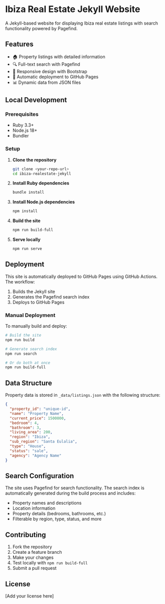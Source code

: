 # Ibiza Real Estate Jekyll Website

A Jekyll-based website for displaying Ibiza real estate listings with search functionality powered by Pagefind.

## Features

- 🏠 Property listings with detailed information
- 🔍 Full-text search with Pagefind
- 📱 Responsive design with Bootstrap
- 🚀 Automatic deployment to GitHub Pages
- 📊 Dynamic data from JSON files

## Local Development

### Prerequisites

- Ruby 3.3+
- Node.js 18+
- Bundler

### Setup

1. **Clone the repository**
   ```bash
   git clone <your-repo-url>
   cd ibiza-realestate-jekyll
   ```

2. **Install Ruby dependencies**
   ```bash
   bundle install
   ```

3. **Install Node.js dependencies**
   ```bash
   npm install
   ```

4. **Build the site**
   ```bash
   npm run build-full
   ```

5. **Serve locally**
   ```bash
   npm run serve
   ```

## Deployment

This site is automatically deployed to GitHub Pages using GitHub Actions. The workflow:

1. Builds the Jekyll site
2. Generates the Pagefind search index
3. Deploys to GitHub Pages

### Manual Deployment

To manually build and deploy:

```bash
# Build the site
npm run build

# Generate search index
npm run search

# Or do both at once
npm run build-full
```

## Data Structure

Property data is stored in `_data/listings.json` with the following structure:

```json
{
  "property_id": "unique-id",
  "name": "Property Name",
  "current_price": 1500000,
  "bedroom": 4,
  "bathroom": 3,
  "living_area": 200,
  "region": "Ibiza",
  "sub_region": "Santa Eulalia",
  "type": "House",
  "status": "sale",
  "agency": "Agency Name"
}
```

## Search Configuration

The site uses Pagefind for search functionality. The search index is automatically generated during the build process and includes:

- Property names and descriptions
- Location information
- Property details (bedrooms, bathrooms, etc.)
- Filterable by region, type, status, and more

## Contributing

1. Fork the repository
2. Create a feature branch
3. Make your changes
4. Test locally with `npm run build-full`
5. Submit a pull request

## License

[Add your license here]
